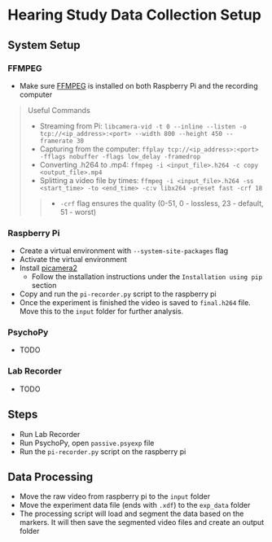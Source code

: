 # Hearing Study Data Collection Setup

## System Setup 

### FFMPEG 

- Make sure [FFMPEG](https://ffmpeg.org/) is installed on both Raspberry Pi and the recording computer
  
> Useful Commands
> - Streaming from Pi: 
> ``` libcamera-vid -t 0 --inline --listen -o tcp://<ip_address>:<port> --width 800 --height 450 --framerate 30 ```
> - Capturing from the computer: 
> ``` ffplay tcp://<ip_address>:<port> -fflags nobuffer -flags low_delay -framedrop ```
> - Converting .h264 to .mp4:
> ``` ffmpeg -i <input_file>.h264 -c copy <output_file>.mp4 ```
> - Splitting a video file by times:
> ``` ffmpeg -i <input_file>.h264 -ss <start_time> -to <end_time> -c:v libx264 -preset fast -crf 18 ```
>> - `-crf` flag ensures the quality (0-51, 0 - lossless, 23 - default, 51 - worst) 


### Raspberry Pi 

- Create a virtual environment with `--system-site-packages` flag
- Activate the virtual environment
- Install [picamera2](https://github.com/raspberrypi/picamera2)
  - Follow the installation instructions under the `Installation using pip` section
- Copy and run the `pi-recorder.py` script to the raspberry pi 
- Once the experiment is finished the video is saved to `final.h264` file. Move this to the `input` folder for further analysis.

### PsychoPy
- TODO
  
### Lab Recorder 
- TODO 
  
## Steps

- Run Lab Recorder
- Run PsychoPy, open `passive.psyexp` file
- Run the `pi-recorder.py` script on the raspberry pi

## Data Processing 

- Move the raw video from raspberry pi to the `input` folder
- Move the experiment data file (ends with `.xdf`) to the `exp_data` folder
- The processing script will load and segment the data based on the markers. It will then save the segmented video files and create an output folder
